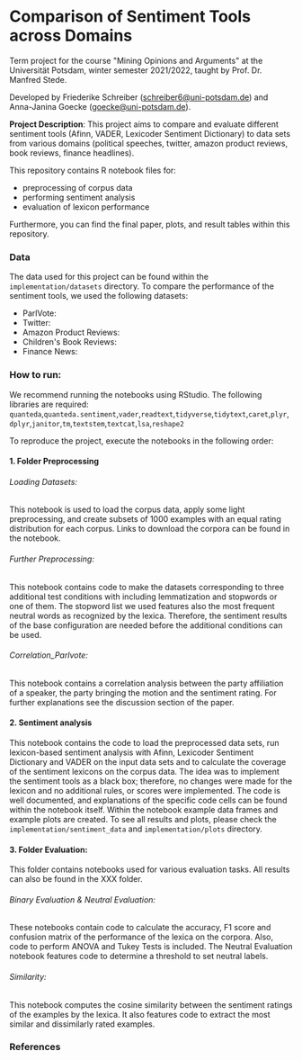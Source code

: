 
# Comparison of Sentiment Tools across Domains
Term project for the course "Mining Opinions and Arguments" at the Universität Potsdam, winter semester 2021/2022, taught by Prof. Dr. Manfred Stede. 

Developed by Friederike Schreiber (schreiber6@uni-potsdam.de) and Anna-Janina Goecke (goecke@uni-potsdam.de).

**Project Description**: This project aims to compare and evaluate different sentiment tools (Afinn, VADER, Lexicoder Sentiment Dictionary) to data sets from various domains (political speeches, twitter, amazon product reviews, book reviews, finance headlines).

This repository contains R notebook files for:
- preprocessing of corpus data
- performing sentiment analysis 
- evaluation of lexicon performance

Furthermore, you can find the final paper, plots, and result tables within this repository. 

### Data
The data used for this project can be found within the `implementation/datasets` directory. To compare the performance of the sentiment tools, we used the following datasets:
- ParlVote: 
- Twitter:
- Amazon Product Reviews:
- Children's Book Reviews:
- Finance News: 

### How to run:
We recommend running the notebooks using RStudio. The following libraries are required: 
`quanteda`,`quanteda.sentiment`,`vader`,`readtext`,`tidyverse`,`tidytext`,`caret`,`plyr`,`dplyr`,`janitor`,`tm`,`textstem`,`textcat`,`lsa`,`reshape2`

To reproduce the project, execute the notebooks in the following order:
#### 1. Folder Preprocessing
###### Loading Datasets: 
This notebook is used to load the corpus data, apply some light preprocessing, and create subsets of 1000 examples with an equal rating distribution for each corpus. Links to download the corpora can be found in the notebook.

###### Further Preprocessing:
This notebook contains code to make the datasets corresponding to three additional test conditions with including lemmatization and stopwords or one of them. The stopword list we used features also the most frequent neutral words as recognized by the lexica. Therefore, the sentiment results of the base configuration are needed before the additional conditions can be used.

###### Correlation_Parlvote:
This notebook contains a correlation analysis between the party affiliation of a speaker, the party bringing the motion and the sentiment rating. For further explanations see the discussion section of the paper. 

#### 2. Sentiment analysis
This notebook contains the code to load the preprocessed data sets, run lexicon-based sentiment analysis with Afinn, Lexicoder Sentiment Dictionary and VADER on the input data sets and to calculate the coverage of the sentiment lexicons on the corpus data. The idea was to implement the sentiment tools as a black box; therefore, no changes were made for the lexicon and no additional rules, or scores were implemented. 
The code is well documented, and explanations of the specific code cells can be found within the notebook itself. Within the notebook example data frames and example plots are created. To see all results and plots, please check the `implementation/sentiment_data` and `implementation/plots` directory.

#### 3. Folder Evaluation:
This folder contains notebooks used for various evaluation tasks. All results can also be found in the XXX folder.

###### Binary Evaluation & Neutral Evaluation:
These notebooks contain code to calculate the accuracy, F1 score and confusion matrix of the performance of the lexica on the corpora. Also, code to perform ANOVA and Tukey Tests is included. The Neutral Evaluation notebook features code to determine a threshold to set neutral labels. 
###### Similarity:
This notebook computes the cosine similarity between the sentiment ratings of the examples by the lexica. It also features code to extract the most similar and dissimilarly rated examples. 

### References

